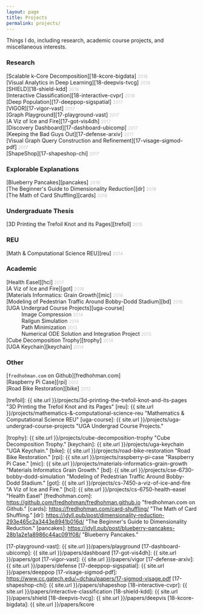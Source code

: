 ```yaml
---
layout: page
title: Projects
permalink: projects/
---
```


Things I do, including research, academic course projects, and miscellaneous interests.

### Research
[Scalable k-Core Decomposition][18-kcore-bigdata]&nbsp;<small style="color: #c0c0c0">2018</small>  
[Visual Analytics in Deep Learning][18-deepvis-tvcg]&nbsp;<small style="color: #c0c0c0">2018</small>  
[SHIELD][18-shield-kdd]&nbsp;<small style="color: #c0c0c0">2018</small>    
[Interactive Classification][18-interactive-cvpr]&nbsp;<small style="color: #c0c0c0">2018</small>    
[Deep Population][17-deeppop-sigspatial]&nbsp;<small style="color: #c0c0c0">2017</small>    
[VIGOR][17-vigor-vast]&nbsp;<small style="color: #c0c0c0">2017</small>    
[Graph Playground][17-playground-vast]&nbsp;<small style="color: #c0c0c0">2017</small>    
[A Viz of Ice and Fire][17-got-vis4dh]&nbsp;<small style="color: #c0c0c0">2017</small>    
[Discovery Dashboard][17-dashboard-ubicomp]&nbsp;<small style="color: #c0c0c0">2017</small>    
[Keeping the Bad Guys Out][17-defense-arxiv]&nbsp;<small style="color: #c0c0c0">2017</small>    
[Visual Graph Query Construction and Refinement][17-visage-sigmod-pdf]&nbsp;<small style="color: #c0c0c0">2017</small>    
[ShapeShop][17-shapeshop-chi]&nbsp;<small style="color: #c0c0c0">2017</small>  

### Explorable Explanations
[Blueberry Pancakes][pancakes]&nbsp;<small style="color: #c0c0c0">2018</small>    
[The Beginner's Guide to Dimensionality Reduction][dr]&nbsp;<small style="color: #c0c0c0">2018</small>    
[The Math of Card Shuffling][cards]&nbsp;<small style="color: #c0c0c0">2018</small>  

### Undergraduate Thesis
[3D Printing the Trefoil Knot and its Pages][trefoil]&nbsp;<small style="color: #c0c0c0">2015</small>

### REU
[Math & Computational Science REU][reu]&nbsp;<small style="color: #c0c0c0">2014</small>

### Academic
[Health Easel][hci]&nbsp;<small style="color: #c0c0c0">2017</small>  
[A Viz of Ice and Fire][got]&nbsp;<small style="color: #c0c0c0">2016</small>  
[Materials Informatics: Grain Growth][mic]&nbsp;<small style="color: #c0c0c0">2016</small>  
[Modeling of Pedestrian Traffic Around Bobby-Dodd Stadium][bd]&nbsp;<small style="color: #c0c0c0">2016</small>  
[UGA Undergrad Course Projects][uga-course]  
<span style="margin-right:40px"></span>Image Compression&nbsp;<small style="color: #c0c0c0">2014</small>  
<span style="margin-right:40px"></span>Railgun Simulation&nbsp;<small style="color: #c0c0c0">2014</small>  
<span style="margin-right:40px"></span>Path Minimization&nbsp;<small style="color: #c0c0c0">2013</small>  
<span style="margin-right:40px"></span>Numerical ODE Solution and Integration Project&nbsp;<small style="color: #c0c0c0">2013</small>  
[Cube Decomposition Trophy][trophy]&nbsp;<small style="color: #c0c0c0">2014</small>  
[UGA Keychain][keychain]&nbsp;<small style="color: #c0c0c0">2014</small>  

### Other
[`fredhohman.com` on Github][fredhohman.com]  
[Raspberry Pi Case][rpi]&nbsp;<small style="color: #c0c0c0">2013</small>  
[Road Bike Restoration][bike]&nbsp;<small style="color: #c0c0c0">2012</small>  

[trefoil]: {{ site.url }}/projects/3d-printing-the-trefoil-knot-and-its-pages "3D Printing the Trefoil Knot and its Pages"
[reu]: {{ site.url }}/projects/mathematics-&-computational-science-reu "Mathematics & Computational Science REU"
[uga-course]: {{ site.url }}/projects/uga-undergrad-course-projects "UGA Undergrad Course Projects."
<!-- [uga-course]: {{ site.url }}/projects/uga-undergrad-course-projects/ "UGA Undergrad Course Projects." -->
[trophy]: {{ site.url }}/projects/cube-decomposition-trophy "Cube Decomposition Trophy."
[keychain]: {{ site.url }}/projects/uga-keychain "UGA Keychain."
[bike]: {{ site.url }}/projects/road-bike-restoration "Road Bike Restoration."
[rpi]: {{ site.url }}/projects/raspberry-pi-case "Raspberry Pi Case."
[mic]: {{ site.url }}/projects/materials-informatics-grain-growth "Materials Informatics Grain Growth."
[bd]: {{ site.url }}/projects/cse-6730-bobby-dodd-simulation "Modeling of Pedestrian Traffic Around Bobby-Dodd Stadium."
[got]: {{ site.url }}/projects/cs-7450-a-viz-of-ice-and-fire "A Viz of Ice and Fire."
[hci]: {{ site.url }}/projects/cs-6750-health-easel "Health Easel"
[fredhohman.com]: https://github.com/fredhohman/fredhohman.github.io "fredhohman.com on Github."
[cards]: https://fredhohman.com/card-shuffling/ "The Math of Card Shuffling."
[dr]: https://idyll.pub/post/dimensionality-reduction-293e465c2a3443e8941b016d/ "The Beginner's Guide to Dimensionality Reduction."
[pancakes]: https://idyll.pub/post/blueberry-pancakes-28b1a2e1a8986c44ac091f08/ "Blueberry Pancakes."

[17-playground-vast]: {{ site.url }}/papers/playground
[17-dashboard-ubicomp]: {{ site.url }}/papers/dashboard
[17-got-vis4dh]: {{ site.url }}/papers/got
[17-vigor-vast]: {{ site.url }}/papers/vigor
[17-defense-arxiv]: {{ site.url }}/papers/defense
[17-deeppop-sigspatial]: {{ site.url }}/papers/deeppop
[17-visage-sigmod-pdf]: https://www.cc.gatech.edu/~dchau/papers/17-sigmod-visage.pdf
[17-shapeshop-chi]: {{ site.url }}/papers/shapeshop
[18-interactive-cvpr]: {{ site.url }}/papers/interactive-classification
[18-shield-kdd]: {{ site.url }}/papers/shield
[18-deepvis-tvcg]: {{ site.url }}/papers/deepvis
[18-kcore-bigdata]: {{ site.url }}/papers/kcore